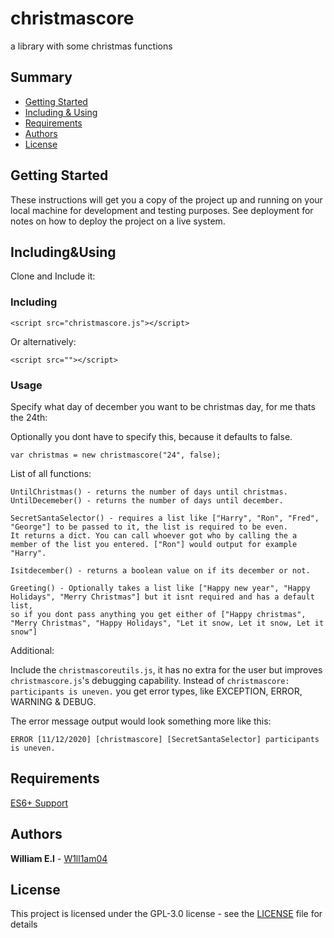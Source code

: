 # christmascore

a library with some christmas functions

## Summary

  - [Getting Started](#getting-started)
  - [Including & Using](#Including&Using)
  - [Requirements](#Requirements)
  - [Authors](#Authors)
  - [License](#License)


## Getting Started

These instructions will get you a copy of the project up and running on your local machine for development and testing purposes.
See deployment for notes on how to deploy the project on a live system.

## Including&Using

Clone and Include it:

### **Including**
```
<script src="christmascore.js"></script>
```

Or alternatively:
```
<script src=""></script>
```

### **Usage**
Specify what day of december you want to be christmas day, for me thats the 24th:

Optionally you dont have to specify this, because it defaults to false.
```
var christmas = new christmascore("24", false);
```

List of all functions:
```
UntilChristmas() - returns the number of days until christmas.
UntilDecemeber() - returns the number of days until december.

SecretSantaSelector() - requires a list like ["Harry", "Ron", "Fred", "George"] to be passed to it, the list is required to be even.
It returns a dict. You can call whoever got who by calling the a member of the list you entered. ["Ron"] would output for example "Harry".

Isitdecember() - returns a boolean value on if its december or not.

Greeting() - Optionally takes a list like ["Happy new year", "Happy Holidays", "Merry Christmas"] but it isnt required and has a default list,
so if you dont pass anything you get either of ["Happy christmas", "Merry Christmas", "Happy Holidays", "Let it snow, Let it snow, Let it snow"]
```
Additional:

Include the ``christmascoreutils.js``, it has no extra for the user but improves ``christmascore.js``'s debugging capability. 
Instead of ```christmascore: participants is uneven.``` you get error types, like EXCEPTION, ERROR, WARNING & DEBUG. 

The error message output would look something more like this:

```ERROR [11/12/2020] [christmascore] [SecretSantaSelector] participants is uneven.``` 

## Requirements
  [ES6+ Support](https://www.w3schools.com/js/js_es6.asp)

## Authors

  **William E.I** - [W1ll1am04](https://github.com/w1ll1am04)

## License

This project is licensed under the GPL-3.0 license - see the [LICENSE](LICENSE) file for details
